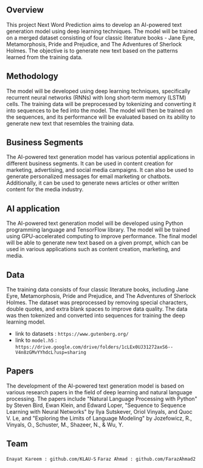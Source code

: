 ## Overview

This project Next Word Prediction aims to develop an AI-powered text generation model using deep learning techniques. The model will be trained on a merged dataset consisting of four classic literature books - Jane Eyre, Metamorphosis, Pride and Prejudice, and The Adventures of Sherlock Holmes. The objective is to generate new text based on the patterns learned from the training data.

## Methodology

The model will be developed using deep learning techniques, specifically recurrent neural networks (RNNs) with long short-term memory (LSTM) cells. The training data will be preprocessed by tokenizing and converting it into sequences to be fed into the model. The model will then be trained on the sequences, and its performance will be evaluated based on its ability to generate new text that resembles the training data.

## Business Segments

The AI-powered text generation model has various potential applications in different business segments. It can be used in content creation for marketing, advertising, and social media campaigns. It can also be used to generate personalized messages for email marketing or chatbots. Additionally, it can be used to generate news articles or other written content for the media industry.


## AI application

The AI-powered text generation model will be developed using Python programming language and TensorFlow library. The model will be trained using GPU-accelerated computing to improve performance. The final model will be able to generate new text based on a given prompt, which can be used in various applications such as content creation, marketing, and media.


## Data

The training data consists of four classic literature books, including Jane Eyre, Metamorphosis, Pride and Prejudice, and The Adventures of Sherlock Holmes.
The dataset was preprocessed by removing special characters, double quotes, and extra blank spaces to improve data quality. The data was then tokenized and converted into sequences for training the deep learning model.

- link to datasets : `https://www.gutenberg.org/`
- link to `model.h5` : `https://drive.google.com/drive/folders/1cLEx0UJ31272axS6--V4n8zGMvYYhdcL?usp=sharing`


## Papers

The development of the AI-powered text generation model is based on various research papers in the field of deep learning and natural language processing. The papers include "Natural Language Processing with Python" by Steven Bird, Ewan Klein, and Edward Loper, "Sequence to Sequence Learning with Neural Networks" by Ilya Sutskever, Oriol Vinyals, and Quoc V. Le, and "Exploring the Limits of Language Modeling" by Jozefowicz, R., Vinyals, O., Schuster, M., Shazeer, N., & Wu, Y.

## Team
`Enayat Kareem : github.com/KLAU-S`
`Faraz Ahmad : github.com/FarazAhmad2`
